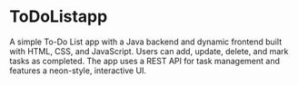 # ToDoListapp
A simple To-Do List app with a Java backend and dynamic frontend built with HTML, CSS, and JavaScript. Users can add, update, delete, and mark tasks as completed. The app uses a REST API for task management and features a neon-style, interactive UI.
